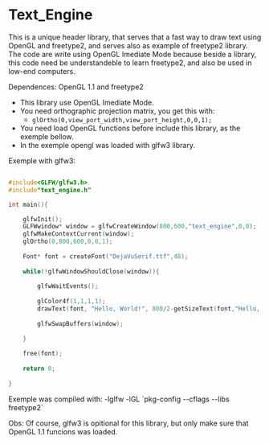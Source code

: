 # Text_Engine

This is a unique header library, that serves that a fast way to draw text using OpenGL and freetype2, and serves also as example of freetype2 library. </br>
The code are write using OpenGL Imediate Mode because beside a library, this code need be understandeble to learn freetype2, and also be used in low-end computers. </br>

Dependences: OpenGL 1.1 and freetype2
  
  - This library use OpenGL Imediate Mode. </br>
  - You need orthographic projection matrix, you get this with: </br>
    - `glOrtho(0,view_port_width,view_port_height,0,0,1);` </br>
  - You need load OpenGL functions before include this library, as the exemple bellow. </br>
  - In the exemple opengl was loaded with glfw3 library. </br>


Exemple with glfw3:
```C

#include<GLFW/glfw3.h> 
#include"text_engine.h"

int main(){

	glfwInit();
	GLFWwindow* window = glfwCreateWindow(800,600,"text_engine",0,0);
	glfwMakeContextCurrent(window);
	glOrtho(0,800,600,0,0,1);
	
	Font* font = createFont("DejaVuSerif.ttf",48);
	
	while(!glfwWindowShouldClose(window)){
	
		glfwWaitEvents();
		
		glColor4f(1,1,1,1);
		drawText(font, "Hello, World!", 800/2-getSizeText(font,"Hello, World!")/2, 600/2-font->size);
    
		glfwSwapBuffers(window);
		
	}
	
	free(font);
	
	return 0;
	
}
```
Exemple was compiled with: -lglfw -lGL \`pkg-config --cflags --libs freetype2\` </br>

Obs: Of course, glfw3 is opitional for this library, but only make sure that OpenGL 1.1 funcions was loaded. </br>
